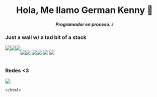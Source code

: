 <!DOCTYPE html>
<html>
    <h1 align="center" id="dynamicText">Hola, Me llamo German Kenny 🌊</h1>
    <h4 align="center"><i>Programador en proceso..!<span style="font-size:0.5em;"></span></i></h4>
    <p align="center">
    </p>

<h3 align="left">Just a wall w/ a tad bit of a stack</h3>
<div style="display: flex">
  <img
    src="https://img.shields.io/badge/HTML5-E34F26?style=for-the-badge&logo=html5&logoColor=white"
  />
  <img
    src="https://img.shields.io/badge/CSS3-1572B6?style=for-the-badge&logo=css3&logoColor=white"
  />
 <img
      src="https://img.shields.io/badge/JavaScript-323330?style=for-the-badge&logo=javascript&logoColor=F7DF1E"
  />
 
 <img
      src="https://img.shields.io/badge/Node.js-339933?style=for-the-badge&logo=nodedotjs&logoColor=white"
  />

 <img
      src="https://img.shields.io/badge/Bootstrap-563D7C?style=for-the-badge&logo=bootstrap&logoColor=white"
  />
 <img
      src="https://img.shields.io/badge/firebase-ffca28?style=for-the-badge&logo=firebase&logoColor=black"
  />
 
 <img
      src="https://img.shields.io/badge/Git-F05032?style=for-the-badge&logo=git&logoColor=white"
  />
  <img
    src="https://img.shields.io/badge/Visual_Studio_Code-0078D4?style=for-the-badge&logo=visual%20studio%20code&logoColor=white"
  />
 <img
      src="https://img.shields.io/badge/Cloudflare-F38020?style=for-the-badge&logo=Cloudflare&logoColor=white"
  />
</div>
<h3 align="left">Redes <3</h3>
<p align="left">
    <a href-"https://www.instagram.com/solomon_lijo/">
      <img
           src="https://img.shields.io/badge/Instagram-E4405F?style=for-the-badage&logo=instgram&logoColor=white"
    />


    </html>
